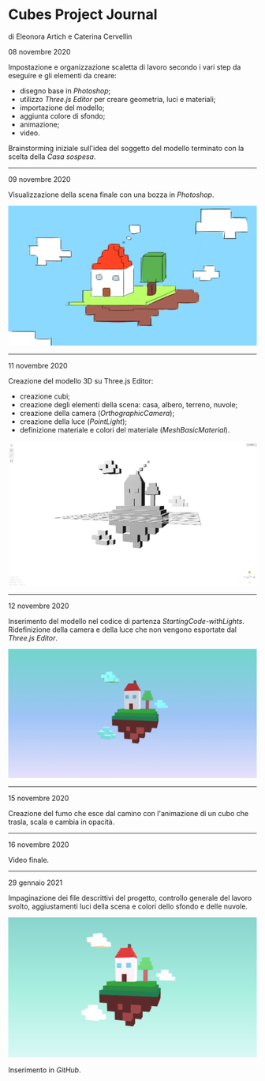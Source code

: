 # Cubes Project Journal

di Eleonora Artich e Caterina Cervellin



08 novembre 2020

Impostazione e organizzazione scaletta di lavoro secondo i vari step da eseguire e gli elementi da creare:

- disegno base in *Photoshop*;
- utilizzo *Three.js Editor* per creare geometria, luci e materiali;
- importazione del modello;
- aggiunta colore di sfondo;
- animazione;
- video.

Brainstorming iniziale sull'idea del soggetto del modello terminato con la scelta della *Casa sospesa*.

------



09 novembre 2020

Visualizzazione della scena finale con una bozza in *Photoshop*.

![](images/reference_1.jpg)

______________



11 novembre 2020

Creazione del modello 3D su Three.js Editor:

- creazione cubi;
- creazione degli elementi della scena: casa, albero, terreno, nuvole;
- creazione della camera (*OrthographicCamera*);
- creazione della luce (*PointLight*);
- definizione materiale e colori del materiale (*MeshBasicMaterial*).

![](images/image_2.jpg)

----------------



12 novembre 2020

Inserimento del modello nel codice di partenza *StartingCode-withLights*. Ridefinizione della camera e della luce che non vengono esportate dal *Three.js Editor*.

![](images/image_3.jpg)

----------------------



15 novembre 2020

Creazione del fumo che esce dal camino con l'animazione di un cubo che trasla, scala e cambia in opacità.

---------------



16 novembre 2020

Video finale.

--------



29 gennaio 2021

Impaginazione dei file descrittivi del progetto, controllo generale del lavoro svolto, aggiustamenti luci della scena e colori dello sfondo e delle nuvole.

![](images/image_4.jpg)



Inserimento in *GitHub*.